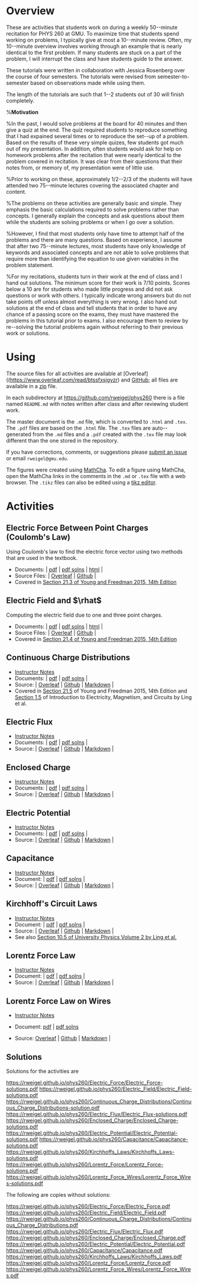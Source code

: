 # Overview

These are activities that students work on during a weekly 50--minute recitation for PHYS 260 at GMU. To maximize time that students spend working on problems, I typically give at most a 10--minute review. Often, my 10--minute overview involves working through an example that is nearly identical to the first problem. If many students are stuck on a part of the problem, I will interrupt the class and have students guide to the answer.

These tutorials were written in collaboration with Jessica Rosenberg over the course of four semesters. The tutorials were revised from semester-to-semester based on observations made while using them.

The length of the tutorials are such that 1--2 students out of 30 will finish completely. 

%**Motivation**

%In the past, I would solve problems at the board for 40 minutes and then give a quiz at the end. The quiz required students to reproduce something that I had expained several times or to reproduce the set--up of a problem. Based on the results of these very simple quizes, few students got much out of my presentation. In addition, often students would ask for help on homework problems after the recitation that were nearly identical to the problem covered in recitation. It was clear from their questions that their notes from, or memory of, my presentation were of little use.

%Prior to working on these, approximately 1/2--2/3 of the students will have attended two 75--minute lectures covering the associated chapter and content.

%The problems on these activities are generally basic and simple. They emphasis the basic calculations required to solve problems rather than concepts. I generally explain the concepts and ask questions about them while the students are solving problems or when I go over a solution.

%However, I find that most students only have time to attempt half of the problems and there are many questions. Based on experience, I assume that after two 75--minute lectures, most students have only knowledge of keywords and associated concepts and are not able to solve problems that require more than identifying the equation to use given variables in the problem statement.

%For my recitations, students turn in their work at the end of class and I hand out solutions. The minimum score for their work is 7/10 points. Scores below a 10 are for students who made little progress and did not ask questions or work with others. I typically indicate wrong answers but do not take points off unless almost everything is very wrong. I also hand out solutions at the end of class and tell students that in order to have any chance of a passing score on the exams, they must have mastered the problems in this tutorial prior to exams. I also encourage them to review by re--solving the tutorial problems again without referring to their previous work or solutions.

# Using

The source files for all activities are available at [Overleaf]((https://www.overleaf.com/read/btssfxsjgyzr) and [GitHub](https://github.com/rweigel/phys260); all files are available in a [zip](https://github.com/rweigel/phys260/archive/refs/heads/master.zip) file.

In each subdirectory at https://github.com/rweigel/phys260 there is a file named `README.md` with notes written after class and after reviewing student work.

The master document is the `.md` file, which is converted to `.html` and `.tex`. The `.pdf` files are based on the `.html` file. The `.tex` files are auto--generated from the `.md` files and a `.pdf` created with the `.tex` file may look different than the one stored in the repository.

If you have corrections, comments, or suggestions please [submit an issue](https://github.com/rweigel/phys260/issues) or email `rweigel@gmu.edu`. 

The figures were created using [MathCha](https://www.mathcha.io/). To edit a figure using MathCha, open the MathCha links in the comments in the `.md` or `.tex` file with a web browser. The `.tikz` files can also be edited using a [tikz editor](https://www.google.com/search?q=tikz+editor).

# Activities

## Electric Force Between Point Charges (Coulomb's Law)

Using Coulomb's law to find the electric force vector using two methods that are used in the textbook.

* Documents:
| [pdf](Electric_Force/Electric_Force.pdf)
| [pdf solns](Electric_Force/Electric_Force-solutions.pdf)
| [html](Electric_Force/Electric_Force.html)
|
* Source Files:
| [Overleaf](https://www.overleaf.com/read/btssfxsjgyzr)
| [Github](https://github.com/rweigel/phys260/tree/master/Electric_Force)
|
* Covered in [Section 21.3 of Young and Freedman 2015, 14th Edition](https://drive.google.com/file/d/1JS_pBuNEwXdz9IzpSBFPJffgVacZmqN7/view?usp=sharing_remove_)

## Electric Field and $\rhat$

Computing the electric field due to one and three point charges.

* Documents:
| [pdf](Electric_Field/Electric_Field.pdf)
| [pdf solns](Electric_Field/Electric_Field-solutions.pdf)
| [html](Electric_Field/Electric_Field.html)
|
* Source Files:
| [Overleaf](https://www.overleaf.com/read/btssfxsjgyzr)
| [Github](https://github.com/rweigel/phys260/tree/master/Electric_Field)
|
* Covered in [Section 21.4 of Young and Freedman 2015, 14th Edition](https://drive.google.com/file/d/1JS_pBuNEwXdz9IzpSBFPJffgVacZmqN7/view?usp=sharing_remove_)

## Continuous Charge Distributions

* [Instructor Notes](https://github.com/rweigel/phys260/tree/master/Continuous_Charge_Distributions/README.md) 
* Documents: | [pdf](Continuous_Charge_Distributions/Continuous_Charge_Distributions.pdf) | [pdf solns](Continuous_Charge_Distributions/Continuous_Charge_Distributions-solutions.pdf) |
* Source: | [Overleaf](https://www.overleaf.com/read/btssfxsjgyzr) | [Github](https://github.com/rweigel/phys260/tree/master/Continuous_Charge_Distributions) | [Markdown](Continuous_Charge_Distributions/Continuous_Charge_Distributions.md) | 
* Covered in [Section 21.5](https://drive.google.com/file/d/1JS_pBuNEwXdz9IzpSBFPJffgVacZmqN7/view?usp=sharing_remove_) of Young and Freedman 2015, 14th Edition and [Section 1.5](https://openpress.usask.ca/physics155/chapter/1-5-calculating-electric-fields-of-charge-distributions/) of Introduction to Electricity, Magnetism, and Circuits by Ling et al.

## Electric Flux

* [Instructor Notes](https://github.com/rweigel/phys260/tree/master/Electric_Flux/README.md) 
* Documents: | [pdf](Electric_Flux/Electric_Flux.pdf) | [pdf solns](Electric_Flux/Electric_Flux-solutions.pdf) |
* Source: | [Overleaf](https://www.overleaf.com/read/btssfxsjgyzr) | [Github](https://github.com/rweigel/phys260/tree/master/Electric_Flux) | [Markdown](Electric_Flux/Electric_Flux.md) | 

## Enclosed Charge

* [Instructor Notes](https://github.com/rweigel/phys260/tree/master/Enclosed_Charge/README.md) 
* Documents: | [pdf](Enclosed_Charge/Enclosed_Charge.pdf) | [pdf solns](Enclosed_Charge/Enclosed_Charge-solutions.pdf) |
* Source: | [Overleaf](https://www.overleaf.com/read/btssfxsjgyzr) | [Github](https://github.com/rweigel/phys260/tree/master/Enclosed_Charge) | [Markdown](Enclosed_Charge/Enclosed_Charge.md) | 

## Electric Potential

* [Instructor Notes](https://github.com/rweigel/phys260/tree/master/Electric_Potential/README.md) 
* Documents: | [pdf](Electric_Potential/Electric_Potential.pdf) | [pdf solns](Electric_Potential/Electric_Potential-solutions.pdf) |
* Source: | [Overleaf](https://www.overleaf.com/read/btssfxsjgyzr) | [Github](https://github.com/rweigel/phys260/tree/master/Electric_Potential) | [Markdown](Electric_Potential/Electric_Potential.md) | 

## Capacitance

* [Instructor Notes](https://github.com/rweigel/phys260/tree/master/Capacitance/README.md) 
* Document: | [pdf](Capacitance/Capacitance.pdf) | [pdf solns](Capacitance/Capacitance-solutions.pdf) |
* Source: | [Overleaf](https://www.overleaf.com/read/btssfxsjgyzr) | [Github](https://github.com/rweigel/phys260/tree/master/Capacitance) | [Markdown](Capacitance/Capacitance.md) |

## Kirchhoff's Circuit Laws

* [Instructor Notes](https://github.com/rweigel/phys260/tree/master/Kirchhoffs_Laws/README.md) 
* Document: | [pdf](Kirchhoffs_Laws/Kirchhoffs_Laws.pdf) | [pdf solns](Kirchhoffs_Laws/Kirchhoffs_Laws-solutions.pdf) |
* Source: | [Overleaf](https://www.overleaf.com/read/btssfxsjgyzr) | [Github](https://github.com/rweigel/phys260/tree/master/Kirchhoffs_Laws) | [Markdown](Kirchhoffs_Laws/Kirchhoffs_Laws.md) | 
* See also [Section 10.5 of University Physics Volume 2 by Ling et al.](https://pressbooks.online.ucf.edu/osuniversityphysics2/chapter/kirchhoffs-rules/)

## Lorentz Force Law

* [Instructor Notes](https://github.com/rweigel/phys260/tree/master/Lorentz_Force/README.md) 
* Document: | [pdf](Lorentz_Force/Lorentz_Force.pdf) | [pdf solns](Lorentz_Force/Lorentz_Force-solutions.pdf) |
* Source: | [Overleaf](https://www.overleaf.com/read/btssfxsjgyzr) | [Github](https://github.com/rweigel/phys260/tree/master/Lorentz_Force) | [Markdown](Lorentz_Force_Law/Lorentz_Force_Law.md) | 

## Lorentz Force Law on Wires

* [Instructor Notes](https://github.com/rweigel/phys260/tree/master/Lorentz_Force_Wires/README.md) 
* Document:
[pdf](Lorentz_Force_Wires/Lorentz_Force_Wires.pdf)
|
[pdf solns](Lorentz_Force_Wires/Lorentz_Force_Wires-solutions.pdf)

* Source:
[Overleaf](https://www.overleaf.com/read/btssfxsjgyzr)
|
[Github](https://github.com/rweigel/phys260/tree/master/Lorentz_Force_Wires)
|
[Markdown](Lorentz_Force_Wires/Lorentz_Force_Wires.md) | 

## Solutions

Solutions for the activities are

https://rweigel.github.io/phys260/Electric_Force/Electric_Force-solutions.pdf
https://rweigel.github.io/phys260/Electric_Field/Electric_Field-solutions.pdf
https://rweigel.github.io/phys260/Continuous_Charge_Distributions/Continuous_Charge_Distributions-solution.pdf
https://rweigel.github.io/phys260/Electric_Flux/Electric_Flux-solutions.pdf
https://rweigel.github.io/phys260/Enclosed_Charge/Enclosed_Charge-solutions.pdf
https://rweigel.github.io/phys260/Electric_Potential/Electric_Potential-solutions.pdf
https://rweigel.github.io/phys260/Capacitance/Capacitance-solutions.pdf
https://rweigel.github.io/phys260/Kirchhoffs_Laws/Kirchhoffs_Laws-solutions.pdf
https://rweigel.github.io/phys260/Lorentz_Force/Lorentz_Force-solutions.pdf
https://rweigel.github.io/phys260/Lorentz_Force_Wires/Lorentz_Force_Wires-solutions.pdf

The following are copies without solutions:

https://rweigel.github.io/phys260/Electric_Force/Electric_Force.pdf
https://rweigel.github.io/phys260/Electric_Field/Electric_Field.pdf
https://rweigel.github.io/phys260/Continuous_Charge_Distributions/Continuous_Charge_Distributions.pdf
https://rweigel.github.io/phys260/Electric_Flux/Electric_Flux.pdf
https://rweigel.github.io/phys260/Enclosed_Charge/Enclosed_Charge.pdf
https://rweigel.github.io/phys260/Electric_Potential/Electric_Potential.pdf
https://rweigel.github.io/phys260/Capacitance/Capacitance.pdf
https://rweigel.github.io/phys260/Kirchhoffs_Laws/Kirchhoffs_Laws.pdf
https://rweigel.github.io/phys260/Lorentz_Force/Lorentz_Force.pdf
https://rweigel.github.io/phys260/Lorentz_Force_Wires/Lorentz_Force_Wires.pdf

